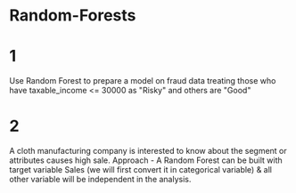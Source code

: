 # Random-Forests
# 1
Use Random Forest to prepare a model on fraud data 
treating those who have taxable_income <= 30000 as "Risky" and others are "Good"
# 2
A cloth manufacturing company is interested to know about the segment or attributes causes high sale. 
Approach - A Random Forest can be built with target variable Sales (we will first convert it in categorical variable) & all other variable will be independent in the analysis.  

